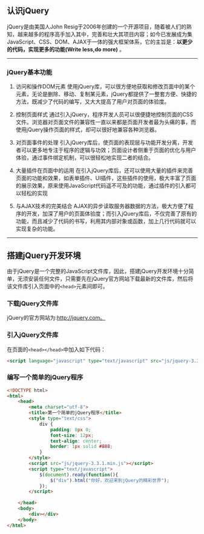 ## 认识jQuery

jQuery是由美国人John Resig于2006年创建的一个开源项目，随着被人们的熟知，越来越多的程序高手加入其中，完善和壮大其项目内容；如今已发展成为集JavaScript、CSS、DOM、AJAX于一体的强大框架体系，它的主旨是：**以更少的代码，实现更多的功能(Write less,do more)** 。

---

### jQuery基本功能

1. 访问和操作DOM元素
使用jQuery库，可以很方便地获取和修改页面中的某个元素，无论是删除、移动、复制某元素，jQuery都提供了一整套方便、快捷的方法，既减少了代码的编写，又大大提高了用户对页面的体验度。

2. 控制页面样式
通过引入jQuery，程序开发人员可以很便捷地控制页面的CSS文件。浏览器对页面文件的兼容性一直以来都是页面开发者最为头痛的事，而使用jQuery操作页面的样式，却可以很好地兼容各种浏览器。

3. 对页面事件的处理
引入jQuery库后，使页面的表现层与功能开发分离，开发者可以更多地专注于程序的逻辑与功效；页面设计者侧重于页面的优化与用户体验，通过事件绑定机制，可以很轻松地实现二者的结合。

4. 大量插件在页面中的运用
在引入jQuery库后，还可以使用大量的插件来完善页面的功能和效果，如表单插件、UI插件，这些插件的使用，极大丰富了页面的展示效果，原来使用JavaScript代码遥不可及的功能，通过插件的引入都可以轻松的实现

5. 与AJAX技术的完美结合
AJAX的异步读取服务器数据的方法，极大方便了程序的开发，加深了用户的页面体验度；而引入jQuery库后，不仅完善了原有的功能，而且减少了代码的书写，利用其内部对象或函数，加上几行代码就可以实现复杂的功能。

---

## 搭建jQuery开发环境

由于jQuery是一个完整的JavaScript文件库，因此，搭建jQuery开发环境十分简单，无须安装任何文件，只需要先在jQuery官方网站下载最新的文件库，然后将该文件库引入页面中的`<head>`元素间即可。

### 下载jQuery文件库

jQuery的官方网站为:http://jquery.com。

### 引入jQuery文件库

在页面的`<head></head>`中加入如下代码：
```html
<script language="javascript" type="text/javascript" src="js/jquery-3.3.1.min.js"></script>
```

### 编写一个简单的jQuery程序

```html
<!DOCTYPE html>
<html>
	<head>
		<meta charset="utf-8">
		<title>第一个简单的jQuery程序</title>
		<style type="text/css">
			div {
				padding: 8px 0;
				font-size: 12px;
				text-align: center;
				border: 1px solid #888;
			}
		</style>
		<script src="js/jquery-3.3.1.min.js"></script>
		<script type="text/javascript">
			$(document).ready(function(){
				$("div").html("你好，欢迎来到jQuery的精彩世界");
			});
		</script>
		
	</head>
	<body>
		<div></div>
	</body>
</html>
```


